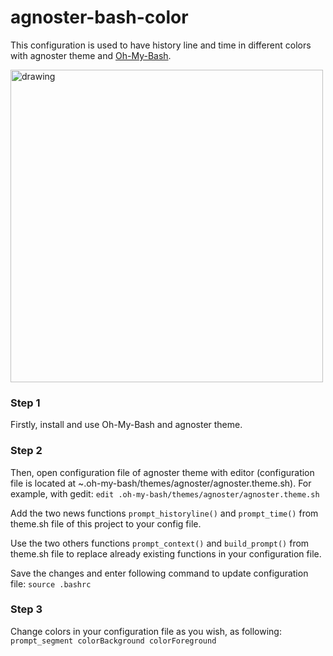 # agnoster-bash-color
This configuration is used to have history line and time in different colors with agnoster theme and [Oh-My-Bash](https://ohmybash.nntoan.com/).

<img src="https://github.com/manialinux/agnoster-bash-color/blob/main/agnoster-bash-color.png" alt="drawing" width="500"/>


### Step 1

Firstly, install and use Oh-My-Bash and agnoster theme.

### Step 2

Then, open configuration file of agnoster theme with editor (configuration file is located at ~.oh-my-bash/themes/agnoster/agnoster.theme.sh).
For example, with gedit:
`edit .oh-my-bash/themes/agnoster/agnoster.theme.sh`

Add the two news functions `prompt_historyline()` and `prompt_time()` from theme.sh file of this project to your config file.

Use the two others functions `prompt_context()` and `build_prompt()` from theme.sh file to replace already existing functions in your configuration file.

Save the changes and enter following command to update configuration file:
`source .bashrc`

### Step 3

Change colors in your configuration file as you wish, as following: `prompt_segment colorBackground colorForeground`
